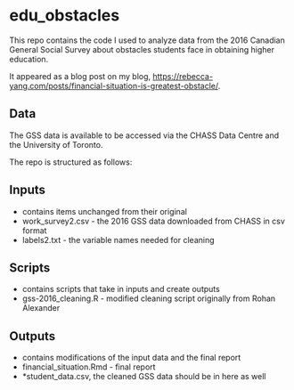 # edu_obstacles

This repo contains the code I used to analyze data from the 2016 Canadian General Social Survey about obstacles students face in obtaining higher education. 

It appeared as a blog post on my blog, https://rebecca-yang.com/posts/financial-situation-is-greatest-obstacle/. 

## Data 
The GSS data is available to be accessed via the CHASS Data Centre and the University of Toronto. 

The repo is structured as follows:

## Inputs 
- contains items unchanged from their original
- work_survey2.csv - the 2016 GSS data downloaded from CHASS in csv format
- labels2.txt - the variable names needed for cleaning 
##  Scripts 
- contains scripts that take in inputs and create outputs 
- gss-2016_cleaning.R - modified cleaning script originally from Rohan Alexander

## Outputs 
- contains modifications of the input data and the final report 
- financial_situation.Rmd - final report
- *student_data.csv, the cleaned GSS data should be in here as well 
